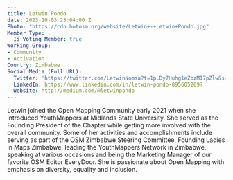 ```yaml
---
title: Letwin Pondo
date: 2023-10-03 23:04:00 Z
Photo: "https://cdn.hotosm.org/website/Letwin+-+Letwin+Pondo.jpg"
Member Type:
  Is Voting Member: true
Working Group:
- Community
- Activation
Country: Zimbabwe
Social Media (Full URL):
  Twitter: 'https://twitter.com/LetwinNomsa?t=1pLDy7Huhg1eZbzMI7pZlw&s=09:'
  LinkedIn: https://www.linkedin.com/in/letwin-pondo-895605209?
  Website: http://medium.com/@letwinpondo
---
```


Letwin joined the Open Mapping Community early 2021 when she introduced YouthMappers at Midlands State University. She served as the Founding President of the Chapter while getting more involved with the overall community. Some of her activities and accomplishments include serving as part of the OSM Zimbabwe Steering Committee, Founding Ladies in Maps Zimbabwe, leading the YouthMappers Network in Zimbabwe, speaking at various occasions and being the Marketing Manager of our favorite OSM Editor EveryDoor. She is passionate about Open Mapping with emphasis on diversity, equality and inclusion. 